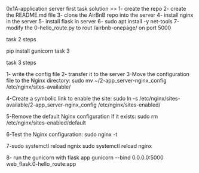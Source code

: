 0x1A-application server
first task solution >>
1- create the repo
2- create the README.md file 
3- clone the AirBnB repo into the server
4- install nginx in the server
5- install flask in server
6- sudo apt install -y net-tools
7- modify the 0-hello_route.py to rout /airbnb-onepage/ on port 5000

task 2 steps

 pip install gunicorn
task 3 

task 3 steps 

1- write the config file 
2- transfer it to the server 
3-Move the configuration file to the Nginx directory:
sudo mv ~/2-app_server-nginx_config /etc/nginx/sites-available/

4-Create a symbolic link to enable the site:
sudo ln -s /etc/nginx/sites-available/2-app_server-nginx_config /etc/nginx/sites-enabled/

5-Remove the default Nginx configuration if it exists:
sudo rm /etc/nginx/sites-enabled/default

6-Test the Nginx configuration:
sudo nginx -t

7-sudo systemctl reload ngnix 
sudo systemctl reload nginx

8- run the gunicorn with flask app 
gunicorn --bind 0.0.0.0:5000 web_flask.0-hello_route:app
